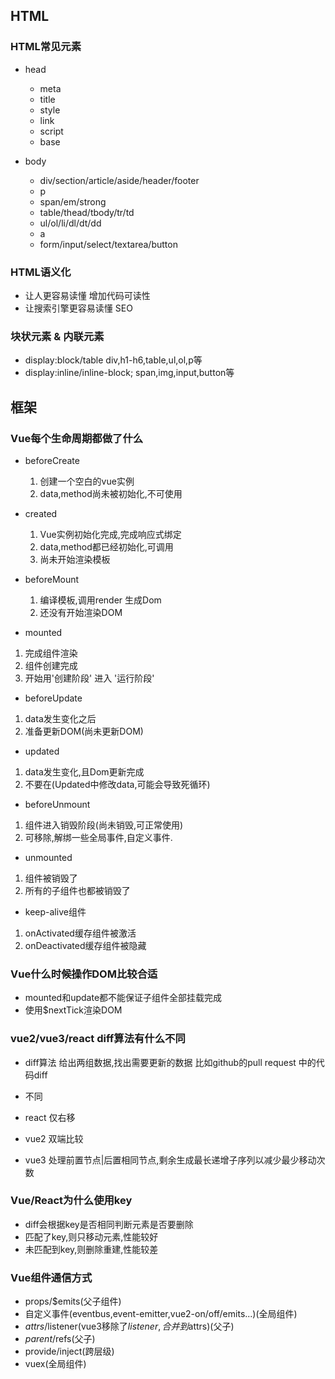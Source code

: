 ## HTML 
### HTML常见元素
- head  
  - meta  
  - title
  - style
  - link
  - script
  - base
  
- body
  - div/section/article/aside/header/footer
  - p
  - span/em/strong
  - table/thead/tbody/tr/td
  - ul/ol/li/dl/dt/dd
  - a
  - form/input/select/textarea/button

### HTML语义化
- 让人更容易读懂 增加代码可读性
- 让搜索引擎更容易读懂 SEO

### 块状元素 & 内联元素

- display:block/table div,h1-h6,table,ul,ol,p等
- display:inline/inline-block; span,img,input,button等


## 框架

### Vue每个生命周期都做了什么
- beforeCreate
  1. 创建一个空白的vue实例
  2. data,method尚未被初始化,不可使用
  
- created
  1. Vue实例初始化完成,完成响应式绑定
  2. data,method都已经初始化,可调用
  3. 尚未开始渲染模板

- beforeMount
  1. 编译模板,调用render 生成Dom
  2. 还没有开始渲染DOM

- mounted
 1. 完成组件渲染
 2. 组件创建完成
 3. 开始用'创建阶段' 进入 '运行阶段'

- beforeUpdate
 1. data发生变化之后
 2. 准备更新DOM(尚未更新DOM)

- updated
 1. data发生变化,且Dom更新完成
 2. 不要在(Updated中修改data,可能会导致死循环)

- beforeUnmount
 1. 组件进入销毁阶段(尚未销毁,可正常使用)
 2. 可移除,解绑一些全局事件,自定义事件.

- unmounted
1. 组件被销毁了
2. 所有的子组件也都被销毁了

- keep-alive组件
1. onActivated缓存组件被激活
2. onDeactivated缓存组件被隐藏

### Vue什么时候操作DOM比较合适
- mounted和update都不能保证子组件全部挂载完成
- 使用$nextTick渲染DOM

### vue2/vue3/react diff算法有什么不同

- diff算法
 给出两组数据,找出需要更新的数据
 比如github的pull request 中的代码diff

- 不同
 - react 仅右移
 - vue2 双端比较
 - vue3 处理前置节点|后置相同节点,剩余生成最长递增子序列以减少最少移动次数
 
### Vue/React为什么使用key
- diff会根据key是否相同判断元素是否要删除
- 匹配了key,则只移动元素,性能较好
- 未匹配到key,则删除重建,性能较差

### Vue组件通信方式
- props/$emits(父子组件)
- 自定义事件(eventbus,event-emitter,vue2-on/off/emits...)(全局组件) 
- $attrs/$listener(vue3移除了$listener,合并到$attrs)(父子)
- $parent/$refs(父子)
- provide/inject(跨层级)
- vuex(全局组件) 


 
